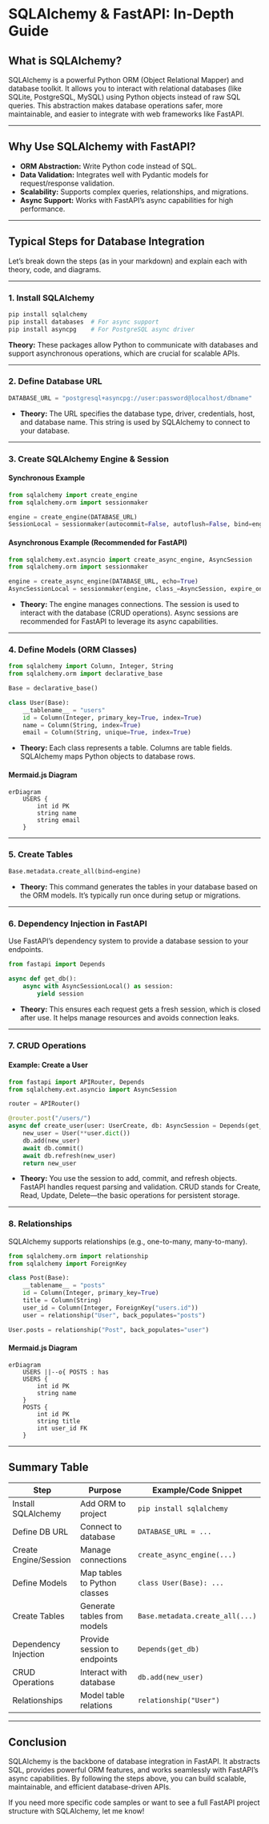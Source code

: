 # SQLAlchemy & FastAPI: In-Depth Guide

## What is SQLAlchemy?

SQLAlchemy is a powerful Python ORM (Object Relational Mapper) and database toolkit. It allows you to interact with relational databases (like SQLite, PostgreSQL, MySQL) using Python objects instead of raw SQL queries. This abstraction makes database operations safer, more maintainable, and easier to integrate with web frameworks like FastAPI.

---

## Why Use SQLAlchemy with FastAPI?

- **ORM Abstraction:** Write Python code instead of SQL.
- **Data Validation:** Integrates well with Pydantic models for request/response validation.
- **Scalability:** Supports complex queries, relationships, and migrations.
- **Async Support:** Works with FastAPI’s async capabilities for high performance.

---

## Typical Steps for Database Integration

Let’s break down the steps (as in your markdown) and explain each with theory, code, and diagrams.

---

### 1. Install SQLAlchemy

```bash
pip install sqlalchemy
pip install databases  # For async support
pip install asyncpg    # For PostgreSQL async driver
```

**Theory:** These packages allow Python to communicate with databases and support asynchronous operations, which are crucial for scalable APIs.

---

### 2. Define Database URL

```python
DATABASE_URL = "postgresql+asyncpg://user:password@localhost/dbname"
```

- **Theory:** The URL specifies the database type, driver, credentials, host, and database name. This string is used by SQLAlchemy to connect to your database.

---

### 3. Create SQLAlchemy Engine & Session

#### Synchronous Example

```python
from sqlalchemy import create_engine
from sqlalchemy.orm import sessionmaker

engine = create_engine(DATABASE_URL)
SessionLocal = sessionmaker(autocommit=False, autoflush=False, bind=engine)
```

#### Asynchronous Example (Recommended for FastAPI)

```python
from sqlalchemy.ext.asyncio import create_async_engine, AsyncSession
from sqlalchemy.orm import sessionmaker

engine = create_async_engine(DATABASE_URL, echo=True)
AsyncSessionLocal = sessionmaker(engine, class_=AsyncSession, expire_on_commit=False)
```

- **Theory:** The engine manages connections. The session is used to interact with the database (CRUD operations). Async sessions are recommended for FastAPI to leverage its async capabilities.

---

### 4. Define Models (ORM Classes)

```python
from sqlalchemy import Column, Integer, String
from sqlalchemy.orm import declarative_base

Base = declarative_base()

class User(Base):
    __tablename__ = "users"
    id = Column(Integer, primary_key=True, index=True)
    name = Column(String, index=True)
    email = Column(String, unique=True, index=True)
```

- **Theory:** Each class represents a table. Columns are table fields. SQLAlchemy maps Python objects to database rows.

#### Mermaid.js Diagram

```mermaid
erDiagram
    USERS {
        int id PK
        string name
        string email
    }
```

---

### 5. Create Tables

```python
Base.metadata.create_all(bind=engine)
```

- **Theory:** This command generates the tables in your database based on the ORM models. It’s typically run once during setup or migrations.

---

### 6. Dependency Injection in FastAPI

Use FastAPI’s dependency system to provide a database session to your endpoints.

```python
from fastapi import Depends

async def get_db():
    async with AsyncSessionLocal() as session:
        yield session
```

- **Theory:** This ensures each request gets a fresh session, which is closed after use. It helps manage resources and avoids connection leaks.

---

### 7. CRUD Operations

#### Example: Create a User

```python
from fastapi import APIRouter, Depends
from sqlalchemy.ext.asyncio import AsyncSession

router = APIRouter()

@router.post("/users/")
async def create_user(user: UserCreate, db: AsyncSession = Depends(get_db)):
    new_user = User(**user.dict())
    db.add(new_user)
    await db.commit()
    await db.refresh(new_user)
    return new_user
```

- **Theory:** You use the session to add, commit, and refresh objects. FastAPI handles request parsing and validation. CRUD stands for Create, Read, Update, Delete—the basic operations for persistent storage.

---

### 8. Relationships

SQLAlchemy supports relationships (e.g., one-to-many, many-to-many).

```python
from sqlalchemy.orm import relationship
from sqlalchemy import ForeignKey

class Post(Base):
    __tablename__ = "posts"
    id = Column(Integer, primary_key=True)
    title = Column(String)
    user_id = Column(Integer, ForeignKey("users.id"))
    user = relationship("User", back_populates="posts")

User.posts = relationship("Post", back_populates="user")
```

#### Mermaid.js Diagram

```mermaid
erDiagram
    USERS ||--o{ POSTS : has
    USERS {
        int id PK
        string name
    }
    POSTS {
        int id PK
        string title
        int user_id FK
    }
```

---

## Summary Table

| Step                | Purpose                                      | Example/Code Snippet                |
|---------------------|----------------------------------------------|-------------------------------------|
| Install SQLAlchemy  | Add ORM to project                           | `pip install sqlalchemy`            |
| Define DB URL       | Connect to database                          | `DATABASE_URL = ...`                |
| Create Engine/Session| Manage connections                          | `create_async_engine(...)`          |
| Define Models       | Map tables to Python classes                 | `class User(Base): ...`             |
| Create Tables       | Generate tables from models                  | `Base.metadata.create_all(...)`     |
| Dependency Injection| Provide session to endpoints                 | `Depends(get_db)`                   |
| CRUD Operations     | Interact with database                       | `db.add(new_user)`                  |
| Relationships       | Model table relations                        | `relationship("User")`              |

---

## Conclusion

SQLAlchemy is the backbone of database integration in FastAPI. It abstracts SQL, provides powerful ORM features, and works seamlessly with FastAPI’s async capabilities. By following the steps above, you can build scalable, maintainable, and efficient database-driven APIs.

If you need more specific code samples or want to see a full FastAPI project structure with SQLAlchemy, let me know!
